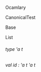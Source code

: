 Ocamlary

CanonicalTest

Base

List



######  type        'a     t               



######  val       id   :      'a       t                          'a       t         



